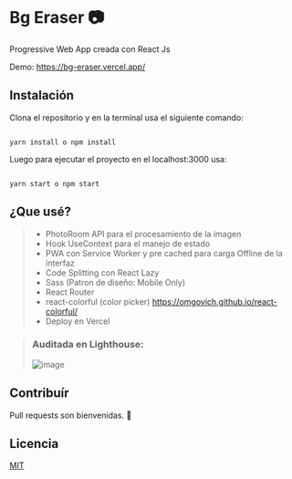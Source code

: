 # Bg Eraser 📷

Progressive Web App creada con React Js

Demo: <https://bg-eraser.vercel.app/>

## Instalación

Clona el repositorio y en la terminal usa el siguiente comando: 

```terminal

yarn install o npm install

```

Luego para ejecutar el proyecto en el localhost:3000 usa: 

```terminal

yarn start o npm start

```

## ¿Que usé?

> * PhotoRoom API para el procesamiento de la imagen
> * Hook UseContext para el manejo de estado
> * PWA con Service Worker y pre cached para carga Offline de la interfaz
> * Code Splitting con React Lazy
> * Sass (Patron de diseño: Mobile Only)
> * React Router
> * react-colorful (color picker) <https://omgovich.github.io/react-colorful/>
> * Deploy en Vercel


>### Auditada en Lighthouse: 
>![image](https://user-images.githubusercontent.com/65989119/136859844-8dc0b518-ed28-4060-83b8-4448fb657c5a.png)

## Contribuír
Pull requests son bienvenidas. 👋

## Licencia
[MIT](https://choosealicense.com/licenses/mit/)
